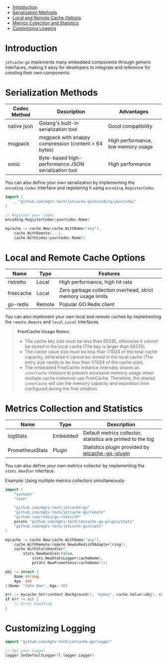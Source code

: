 <!-- TOC -->
* [Introduction](#introduction)
* [Serialization Methods](#serialization-methods)
* [Local and Remote Cache Options](#local-and-remote-cache-options)
* [Metrics Collection and Statistics](#metrics-collection-and-statistics)
* [Customizing Logging](#customizing-logging)
<!-- TOC -->

# Introduction

`jetcache-go` implements many embedded components through generic interfaces, making it easy for developers to integrate and reference for creating their own components.


# Serialization Methods

| Codec Method | Description                                          | Advantages                         |
|--------------|------------------------------------------------------|------------------------------------|
| native json  | Golang's built-in serialization tool                 | Good compatibility                 |
| msgpack      | msgpack with snappy compression (content > 64 bytes) | High performance, low memory usage |
| sonic        | Byte-based high-performance JSON serialization tool  | High performance                   |

You can also define your own serialization by implementing the `encoding.Codec` interface and registering it using `encoding.RegisterCodec`.

```go
import (
	_ "github.com/mgtv-tech/jetcache-go/encoding/yourCodec"
)

// Register your codec
encoding.RegisterCodec(yourCodec.Name)

mycache := cache.New(cache.WithName("any"),
	cache.WithRemote(...),
	cache.WithCodec(yourCodec.Name))
```


# Local and Remote Cache Options

| Name      | Type   | Features                                                     |
|-----------|--------|--------------------------------------------------------------|
| ristretto | Local  | High performance, high hit rate                              |
| freecache | Local  | Zero garbage collection overhead, strict memory usage limits |
| go-redis  | Remote | Popular GO Redis client                                      |

You can also implement your own local and remote caches by implementing the `remote.Remote` and `local.Local` interfaces.

> **FreeCache Usage Notes:**
>
> - The cache key size must be less than 65535, otherwise it cannot be stored in the local cache (The key is larger than 65535).
> - The cache value size must be less than 1/1024 of the total cache capacity, otherwise it cannot be stored in the local cache (The entry size needs to be less than 1/1024 of the cache size).
> - The embedded FreeCache instance internally shares an `innerCache` instance to prevent excessive memory usage when multiple cache instances use FreeCache. Therefore, the shared `innerCache` will use the memory capacity and expiration time configured during the first creation.


# Metrics Collection and Statistics

| Name            | Type     | Description                                                                                         |
|-----------------|----------|-----------------------------------------------------------------------------------------------------|
| logStats        | Embedded | Default metrics collector, statistics are printed to the log                                        |
| PrometheusStats | Plugin   | Statistics plugin provided by [jetcache-go-plugin](https://github.com/mgtv-tech/jetcache-go-plugin) |

You can also define your own metrics collector by implementing the `stats.Handler` interface.

Example: Using multiple metrics collectors simultaneously

```go
import (
	"context"
	"time"

	"github.com/mgtv-tech/jetcache-go"
	"github.com/mgtv-tech/jetcache-go/remote"
	"github.com/redis/go-redis/v9"
	pstats "github.com/mgtv-tech/jetcache-go-plugin/stats"
	"github.com/mgtv-tech/jetcache-go/stats"
)

mycache := cache.New(cache.WithName("any"),
	cache.WithRemote(remote.NewGoRedisV9Adapter(ring)),
	cache.WithStatsHandler(
		stats.NewHandles(false,
			stats.NewStatsLogger(cacheName),
			pstats.NewPrometheus(cacheName))))

obj := struct {
	Name string
	Age  int
}{Name: "John Doe", Age: 30}

err := mycache.Set(context.Background(), "mykey", cache.Value(&obj), cache.TTL(time.Hour))
if err != nil {
	// Error handling
}
```

# Customizing Logging

```go
import "github.com/mgtv-tech/jetcache-go/logger"

// Set your Logger
logger.SetDefaultLogger(l logger.Logger)
```

